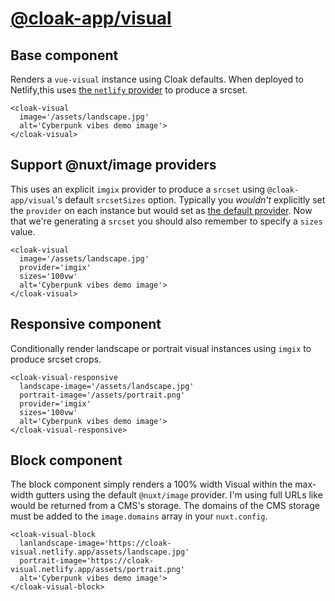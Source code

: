 # [@cloak-app/visual](https://github.com/BKWLD/cloak-visual)

## Base component

Renders a `vue-visual` instance using Cloak defaults.  When deployed to Netlify,this uses [the `netlify` provider](https://image.nuxtjs.org/providers/netlify) to produce a srcset.

<cloak-visual
  image='/assets/landscape.jpg'
  alt='Cyberpunk vibes demo image'>
</cloak-visual>

```vue
<cloak-visual
  image='/assets/landscape.jpg'
  alt='Cyberpunk vibes demo image'>
</cloak-visual>
```

## Support @nuxt/image providers

This uses an explicit `imgix` provider to produce a `srcset` using `@cloak-app/visual`'s default `srcsetSizes` option.  Typically you *wouldn't* explicitly set the `provider` on each instance but would set as [the default provider](https://image.nuxtjs.org/api/options#provider).  Now that we're generating a `srcset` you should also remember to specify a `sizes` value.

<cloak-visual
  image='/assets/landscape.jpg'
  provider='imgix'
  sizes='100vw'
  alt='Cyberpunk vibes demo image'>
</cloak-visual>

```vue
<cloak-visual
  image='/assets/landscape.jpg'
  provider='imgix'
  sizes='100vw'
  alt='Cyberpunk vibes demo image'>
</cloak-visual>
```

## Responsive component

Conditionally render landscape or portrait visual instances using `imgix` to produce srcset crops.

<cloak-visual-responsive
  landscape-image='/assets/landscape.jpg'
  portrait-image='/assets/portrait.png'
  provider='imgix'
  sizes='100vw'
  alt='Cyberpunk vibes demo image'>
</cloak-visual-responsive>

```vue
<cloak-visual-responsive
  landscape-image='/assets/landscape.jpg'
  portrait-image='/assets/portrait.png'
  provider='imgix'
  sizes='100vw'
  alt='Cyberpunk vibes demo image'>
</cloak-visual-responsive>
```

## Block component

The block component simply renders a 100% width Visual within the max-width gutters using the default `@nuxt/image` provider.  I'm using full URLs like would be returned from a CMS's storage. The domains of the CMS storage must be added to the `image.domains` array in your `nuxt.config`.

<cloak-visual-block
  landscape-image='https://cloak-visual.netlify.app/assets/landscape.jpg'
  portrait-image='https://cloak-visual.netlify.app/assets/portrait.png'
  alt='Cyberpunk vibes demo image'>
</cloak-visual-block>

```vue
<cloak-visual-block
  lanlandscape-image='https://cloak-visual.netlify.app/assets/landscape.jpg'
  portrait-image='https://cloak-visual.netlify.app/assets/portrait.png'
  alt='Cyberpunk vibes demo image'>
</cloak-visual-block>
```
